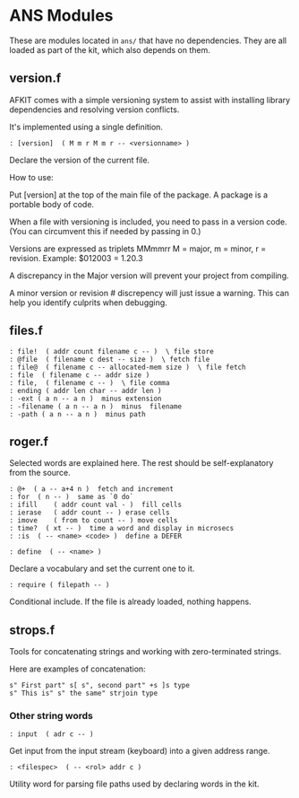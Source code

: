 # ANS Modules

These are modules located in `ans/` that have no dependencies. They are all loaded as part of the kit, which also depends on them.

## version.f

AFKIT comes with a simple versioning system to assist with installing library dependencies and resolving version conflicts.

It's implemented using a single definition.

```text
: [version]  ( M m r M m r -- <versionname> )
```

Declare the version of the current file.

How to use:

Put \[version\] at the top of the main file of the package. A package is a portable body of code.

When a file with versioning is included, you need to pass in a version code. \(You can circumvent this if needed by passing in 0.\)

Versions are expressed as triplets MMmmrr M = major, m = minor, r = revision. Example: $012003 = 1.20.3

A discrepancy in the Major version will prevent your project from compiling.

A minor version or revision \# discrepency will just issue a warning. This can help you identify culprits when debugging.

## files.f

```text
: file!  ( addr count filename c -- )  \ file store
: @file  ( filename c dest -- size )  \ fetch file
: file@  ( filename c -- allocated-mem size )  \ file fetch
: file  ( filename c -- addr size )
: file,  ( filename c -- )  \ file comma
: ending ( addr len char -- addr len )
: -ext ( a n -- a n )  minus extension
: -filename ( a n -- a n )  minus  filename
: -path ( a n -- a n )  minus path
```

## roger.f

Selected words are explained here. The rest should be self-explanatory from the source.

```text
: @+  ( a -- a+4 n )  fetch and increment
: for  ( n -- )  same as `0 do`
: ifill    ( addr count val - )  fill cells
: ierase   ( addr count -- ) erase cells
: imove    ( from to count -- ) move cells
: time?  ( xt -- )  time a word and display in microsecs
: :is  ( -- <name> <code> )  define a DEFER
```

```text
: define  ( -- <name> )
```

Declare a vocabulary and set the current one to it.

```text
: require ( filepath -- )
```

Conditional include. If the file is already loaded, nothing happens.

## strops.f

Tools for concatenating strings and working with zero-terminated strings.

Here are examples of concatenation:

```text
s" First part" s[ s", second part" +s ]s type
s" This is" s" the same" strjoin type
```

### Other string words

```text
: input  ( adr c -- )
```

Get input from the input stream \(keyboard\) into a given address range.

```text
: <filespec>  ( -- <rol> addr c )
```

Utility word for parsing file paths used by declaring words in the kit.


